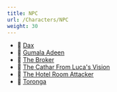 ```yaml
---
title: NPC
url: /Characters/NPC
weight: 30
---
```


- 📄 [Dax](./Dax)
- 📄 [Gumala Adeen](./Gumala%20Adeen)
- 📄 [The Broker](./The%20Broker)
- 📄 [The Cathar From Luca's Vision](./The%20Cathar%20From%20Luca%27s%20Vision)
- 📄 [The Hotel Room Attacker](./The%20Hotel%20Room%20Attacker)
- 📄 [Toronga](./Toronga)
